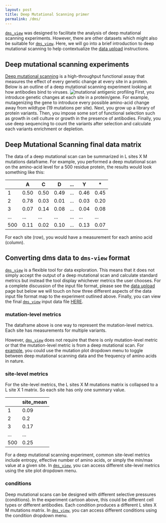 ```yaml
---
layout: post
title: Deep Mutational Scanning primer
permalink: /dms/
---
```


<a href="https://dms-view.github.io" target="_blank">`dms_view`</a> was designed to facilitate the analysis of deep mutational scanning experiments.
However, there are other datasets which might also be suitable for <a href="https://dms-view.github.io" target="_blank">`dms_view`</a>.
Here, we will go into a brief introduction to deep mutational scanning to help contextualize the [data upload](/docs/dataupload) instructions.

## Deep mutational scanning experiments
[Deep mutational scanning](https://www.nature.com/articles/nmeth.3027) is a high-throughput functional assay that measures the effect of every genetic change at every site in a protein.
Below is an outline of a deep mutational scanning experiment looking at how antibodies bind to viruses.
![mutational antigenic profiling](/images/map_schematic.png)
First, you introduce genetic changes at each site in a protein/gene.
For example, mutagenizing the gene to introduce every possible amino-acid change away from wildtype (19 mutations per site).
Next, you grow up a library of protein variants.
Then, you impose some sort of functional selection such as growth in cell culture or growth in the presence of antibodies.
Finally, you use deep sequencing to count the variants after selection and calculate each variants enrichment or depletion.

## Deep Mutational Scanning final data matrix

The data of a deep mutational scan can be summarized in L sites X M mutations dataframe.
For example, you performed a deep mutational scan on the amino-acid level for a 500 residue protein, the results would look something like this:

||A|C|D|...|Y|*|
---|---|---|---|---|---|---|
1|0.50|0.50|0.49|...|0.46|0.45|
2|0.78|0.03|0.01|...|0.03|0.20|
3|0.07|0.14|0.08|...|0.04|0.08|
...|...|...|...|...|...|...|
500|0.11|0.02|0.10|...|0.13|0.07|

For each site (row), you would have a measurement for each amino acid (column).  

## Converting dms data to `dms-view` format

<a href="https://dms-view.github.io" target="_blank">`dms_view`</a> is a flexible tool for data exploration.
This means that it does not simply accept the output of a deep mutational scan and calculate standard metrics but instead the tool display whichever metrics the user chooses. For a complete discussion of the input file format, please see the [data upload](/docs/dataupload) page but below we will touch on how three different aspects of the data input file format map to the experiment outlined above. Finally, you can view the final <a href="https://dms-view.github.io" target="_blank">`dms_view`</a> input data file [HERE](https://raw.githubusercontent.com/dms-view/dms-view.github.io/master/flu_dms-view.csv).

### mutation-level metrics

The dataframe above is one way to represent the mutation-level metrics.
Each site has measurements for multiple variants.

However, <a href="https://dms-view.github.io" target="_blank">`dms_view`</a> does not require that there is only mutation-level metric or that the mutation-level metric is from a deep mutational scan.
For <a href="https://dms-view.github.io/?markdown-url=https%3A%2F%2Fraw.githubusercontent.com%2Fdms-view%2Fdms-view.github.io%2Fmaster%2Flee2019mapping.md&data-url=https%3A%2F%2Fraw.githubusercontent.com%2Fdms-view%2Fdms-view.github.io%2Fmaster%2Fdata%2FIAV%2Fflu_dms-view.csv&condition=2010-age-21&site_metric=site_Absolute+Differential+Selection&mutation_metric=mut_Natural+Frequencies&selected_sites=144%2C159%2C160%2C193%2C220%2C222%2C226%2C244&pdb-url=https%3A%2F%2Fraw.githubusercontent.com%2Fdms-view%2Fdms-view.github.io%2Fmaster%2F4O5N_trimer.pdb" target="_blank">example</a>, you could use the mutation plot dropdown menu to toggle between deep mutational scanning data and the frequency of amino acids in nature.

### site-level metrics

For the site-level metrics, the L sites X M mutations matrix is collapsed to a L site X 1 matrix.
So each site has only one summary value.

||site_mean
---|---
1|0.09
2|0.2
3|0.17
...|...
500|0.25

For a deep mutational scanning experiment, common site-level metrics include entropy, effective number of amino acids, or simply the min/max value at a given site.
In <a href="https://dms-view.github.io" target="_blank">`dms_view`</a>, you can access different site-level metrics using the site plot dropdown menu.

### conditions

Deep mutational scans can be designed with different selective pressures (conditions).
In the experiment cartoon above, this could be different cell types or different antibodies.
Each condition produces a different L sites X M mutations matrix.
In <a href="https://dms-view.github.io" target="_blank">`dms_view`</a>, you can access different conditions using the condition dropdown menu.
